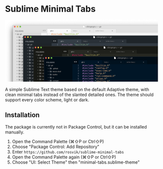 # Sublime Minimal Tabs

![Example](images/example.png)

A simple Sublime Text theme based on the default Adaptive theme, with clean minimal tabs instead of the slanted detailed ones. The theme should support every color scheme, light or dark.

## Installation

The package is currently not in Package Control, but it can be installed manually.

1. Open the Command Palette (⌘⇧P or Ctrl⇧P)
2. Choose "Package Control: Add Repository"
3. Enter `https://github.com/rosvik/sublime-minimal-tabs`
4. Open the Command Palette again (⌘⇧P or Ctrl⇧P) 
5. Choose "UI: Select Theme" then "minimal-tabs.sublime-theme"
